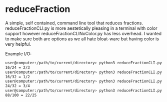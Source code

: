 # reduceFraction
A simple, self contained, command line tool that reduces fractions.
<br>
reduceFractionCLI.py is more aestetically pleasing in a terminal with color support however reduceFractionCLINoColor.py has less overhead. I wanted to make sure both are options as we all hate bloat-ware but having color is very helpful.  

Example I/O:

``` bash
user@computer:/path/to/current/directory> python3 reduceFractionCLI.py 16/24
16/24 = 2/3
user@computer:/path/to/current/directory> python3 reduceFractionCLI.py 16/32
16/32 = 1/2
user@computer:/path/to/current/directory> python3 reduceFractionCLI.py 24/32
24/32 = 3/4
user@computer:/path/to/current/directory> python3 reduceFractionCLI.py 88/100
88/100 = 22/25
```
